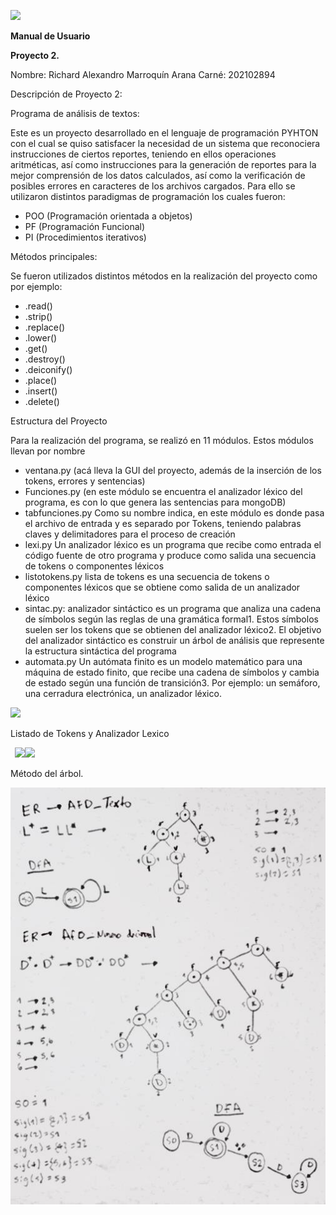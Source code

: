 ﻿![](Aspose.Words.10625f85-f16f-48ea-b260-1c41b815f034.001.png)

**Manual de Usuario** 

**Proyecto 2.** 

Nombre: Richard Alexandro Marroquín Arana Carné: 202102894 

Descripción de Proyecto 2: 

Programa de análisis de textos:  

Este es un proyecto desarrollado en el lenguaje de programación PYHTON con el cual se quiso satisfacer la necesidad de un sistema que reconociera instrucciones de ciertos reportes, teniendo en ellos operaciones aritméticas, así como instrucciones para la generación de reportes para la mejor comprensión de los datos calculados, así como la verificación de posibles errores en caracteres de los archivos cargados. Para ello se utilizaron distintos paradigmas de programación los cuales fueron: 

- POO (Programación orientada a objetos)  
- PF (Programación Funcional)  
- PI (Procedimientos iterativos) 

Métodos principales:  

Se fueron utilizados distintos métodos en la realización del proyecto como por ejemplo:  

- .read()  
- .strip()  
- .replace()  
- .lower()  
- .get()  
- .destroy() 
- .deiconify()  
- .place()  
- .insert()  
- .delete()  

Estructura del Proyecto 

Para la realización del programa, se realizó en 11 módulos. Estos módulos llevan por nombre 

- ventana.py (acá lleva la GUI del proyecto, además de la inserción de los tokens, errores y sentencias) 
- Funciones.py (en este módulo se encuentra el analizador léxico del programa, es con lo que genera las sentencias para mongoDB) 
- tabfunciones.py Como su nombre indica, en este módulo es donde pasa el archivo de entrada y es separado por Tokens, teniendo palabras claves y delimitadores para el proceso de creación 
- lexi.py Un analizador léxico es un programa que recibe como entrada el código fuente de otro programa y produce como salida una secuencia de tokens o componentes léxicos 
- listotokens.py lista de tokens es una secuencia de tokens o componentes léxicos que se obtiene como salida de un analizador léxico 
- sintac.py: analizador sintáctico es un programa que analiza una cadena de símbolos según las reglas de una gramática formal1. Estos símbolos suelen ser los tokens que se obtienen del analizador léxico2. El objetivo del analizador sintáctico es construir un árbol de análisis que represente la estructura sintáctica del programa 
- automata.py Un autómata finito es un modelo matemático para una máquina de estado finito, que recibe una cadena de símbolos y cambia de estado según una función de transición3. Por ejemplo: un semáforo, una cerradura electrónica, un analizador léxico. 

![](Aspose.Words.10625f85-f16f-48ea-b260-1c41b815f034.002.png)

Listado de Tokens y Analizador Lexico 

` `![](Aspose.Words.10625f85-f16f-48ea-b260-1c41b815f034.003.png)![](Aspose.Words.10625f85-f16f-48ea-b260-1c41b815f034.004.png)

Método del árbol. 

![](Aspose.Words.10625f85-f16f-48ea-b260-1c41b815f034.005.jpeg)
